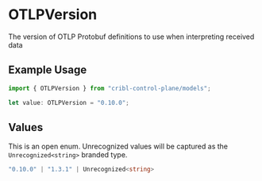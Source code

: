 # OTLPVersion

The version of OTLP Protobuf definitions to use when interpreting received data

## Example Usage

```typescript
import { OTLPVersion } from "cribl-control-plane/models";

let value: OTLPVersion = "0.10.0";
```

## Values

This is an open enum. Unrecognized values will be captured as the `Unrecognized<string>` branded type.

```typescript
"0.10.0" | "1.3.1" | Unrecognized<string>
```
